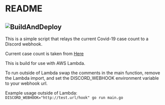 # README
![BuildAndDeploy](https://github.com/HelixSpiral/Covid-19-Cases-Discord-Relay/workflows/BuildAndDeploy/badge.svg)
---

This is a simple script that relays the current Covid-19 case count to a Discord webhook.

Current case count is taken from [Here](https://coronavirus-19-api.herokuapp.com/all)

This is build for use with AWS Lambda.

To run outside of Lambda swap the comments in the main function, remove the Lambda import, and set the DISCORD_WEBHOOK environment variable to your webhook url.

Example usage outside of Lambda: `DISCORD_WEBHOOK="http://test.url/hook" go run main.go`